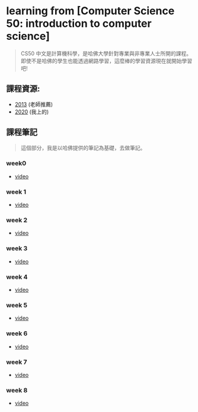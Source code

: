 # learning from [Computer Science 50: introduction to computer science]
> CS50 中文是計算機科學，是哈佛大學針對專業與非專業人士所開的課程。即使不是哈佛的學生也能透過網路學習，這麼棒的學習資源現在就開始學習吧!

## 課程資源:
- [2013](http://cs50.tv/2013/fall/) (老師推薦)
- [2020](https://cs50.harvard.edu/x/2020/) (我上的)

## 課程筆記
> 這個部分，我是以哈佛提供的筆記為基礎，去做筆記。

### week0
- [video](https://youtu.be/jjqgP9dpD1k)

### week 1
- [video](https://youtu.be/e9Eds2Rc_x8)

### week 2
- [video](https://youtu.be/8PrOp9t0PyQ)

### week 3
- [video](https://youtu.be/fykrlqbV9wM)

### week 4
- [video](https://youtu.be/cF6YkH-8vFk)

### week 5
- [video](https://youtu.be/4IrUAqYKjIA)

### week 6
- [video](https://youtu.be/fL308_-Kbt0)

### week 7
- [video](https://youtu.be/u5pDdEKnbKA)

### week 8
- [video](https://youtu.be/cy5A-dXU-bg)

